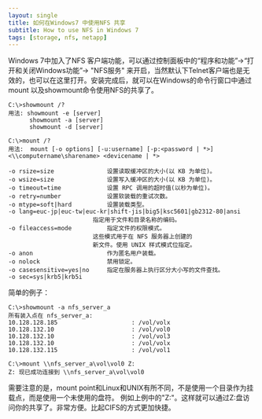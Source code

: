 ```yaml
---
layout: single
title: 如何在Windows7 中使用NFS 共享
subtitle: How to use NFS in Windows 7
tags: [storage, nfs, netapp]
---
```


Windows 7中加入了NFS 客户端功能，可以通过控制面板中的“程序和功能”->“打开和关闭Windows功能”->  "NFS服务"
来开启，当然默认下Telnet客户端也是无效的，也可以在这里打开。安装完成后，就可以在Windows的命令行窗口中通过mount
以及showmount命令使用NFS的共享了。


    C:\>showmount /?
    用法: showmount -e [server]
          showmount -a [server]
          showmount -d [server]

    C:\>mount /?
    用法:  mount [-o options] [-u:username] [-p:<password | *>] <\\computername\sharename> <devicename | *>

    -o rsize=size               设置读取缓冲区的大小(以 KB 为单位)。
    -o wsize=size               设置写入缓冲区的大小(以 KB 为单位)。
    -o timeout=time             设置 RPC 调用的超时值(以秒为单位)。
    -o retry=number             设置软装载的重试次数。
    -o mtype=soft|hard          设置装载类型。
    -o lang=euc-jp|euc-tw|euc-kr|shift-jis|big5|ksc5601|gb2312-80|ansi
                            指定用于文件和目录名称的编码。
    -o fileaccess=mode          指定文件的权限模式。
                            这些模式用于在 NFS 服务器上创建的
                            新文件。使用 UNIX 样式模式位指定。
    -o anon                     作为匿名用户装载。
    -o nolock                   禁用锁定。
    -o casesensitive=yes|no     指定在服务器上执行区分大小写的文件查找。
    -o sec=sys|krb5|krb5i


简单的例子：

    C:\>showmount -a nfs_server_a
    所有装入点在 nfs_server_a:
    10.128.128.185                     : /vol/volx
    10.128.132.10                      : /vol/vol0
    10.128.132.10                      : /vol/vol3
    10.128.132.10                      : /vol/volx
    10.128.132.115                     : /vol/vol1

    C:\>mount \\nfs_server_a\vol\vol0 Z:
    Z: 现已成功连接到 \\nfs_server_a\vol\vol0

需要注意的是，mount point和Linux和UNIX有所不同，不是使用一个目录作为挂载点，而是使用一个未使用的盘符。
例如上例中的"Z:"。这样就可以通过Z:盘访问你的共享了。非常方便。比起CIFS的方式更加快捷。
